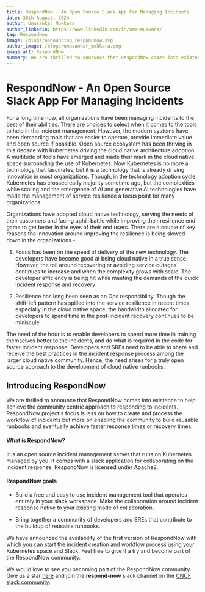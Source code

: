 ```yaml
---
title: RespondNow - An Open Source Slack App For Managing Incidents
date: 30th August, 2024
author: Umasankar Mukkara
author_linkedin: https://www.linkedin.com/in/uma-mukkara/
tag: RespondNow
image: /blogs/announcing_respondnow.svg
author_image: /blogs/umasankar_mukkara.png
image_alt: RespondNow
summary: We are thrilled to announce that RespondNow comes into existence to help achieve the community centric approach to responding to incidents.
---
```


# RespondNow - An Open Source Slack App For Managing Incidents

For a long time now, all organizations have been managing incidents to the best of their abilities. There are choices to select when it comes to the tools to help in the incident management. However, the modern systems have been demanding tools that are easier to operate, provide immediate value and open source if possible. Open source ecosystem has been thriving in this decade with Kubernetes driving the cloud native architecture adoption. A multitude of tools have emerged and made their mark in the cloud native space surrounding the use of Kubernetes. Now Kubernetes is no more a technology that fascinates, but it is a technology that is already driving innovation in most organizations. Though, in the technology adoption cycle, Kubernetes has crossed early majority sometime ago, but the complexities while scaling and the emergence of AI and generative AI technologies have made the management of service resilience a focus point for many organizations.

Organizations have adopted cloud native technology, serving the needs of their customers and facing uphill battle while improving their resilience end game to get better in the eyes of their end users. There are a couple of key reasons the innovation around improving the resilience is being slowed down in the organizations -

1. Focus has been on the speed of delivery of the new technology. The developers have become good at being cloud native in a true sense. However, the toil around recovering or avoiding service outages continues to increase and when the complexity grows with scale. The developer efficiency is being hit while meeting the demands of the quick incident response and recovery

2. Resilience has long been seen as an Ops responsibility. Though the shift-left pattern has spilled into the service resilience in recent times especially in the cloud native space, the bandwidth allocated for developers to spend time in the post-incident recovery continues to be miniscule.

The need of the hour is to enable developers to spend more time in training themselves better to the incidents, and do what is required in the code for faster incident response. Developers and SREs need to be able to share and receive the best practices in the incident response process among the larger cloud native community. Hence, the need arises for a truly open source approach to the development of cloud native runbooks.

## Introducing RespondNow

We are thrilled to announce that RespondNow comes into existence to help achieve the community centric approach to responding to incidents. RespondNow project's focus is less on how to create and process the workflow of incidents but more on enabling the community to build reusable runbooks and eventually achieve faster response times or recovery times.

#### What is RespondNow?

It is an open source incident management server that runs on Kubernetes managed by you. It comes with a slack application for collaborating on the incident response. RespondNow is licensed under Apache2.

#### RespondNow goals

- Build a free and easy to use incident management tool that operates entirely in your slack workspace. Make the collaboration around incident response native to your existing mode of collaboration.

- Bring together a community of developers and SREs that contribute to the buildup of reusable runbooks.

We have announced the availability of the first version of RespondNow with which you can start the incident creation and workflow process using your Kubernetes space and Slack. Feel free to give it a try and become part of the RespondNow community.

We would love to see you becoming part of the RespondNow community. Give us a star [here](https://github.com/respondnow/respondnow) and join the **respond-now** slack channel on the [CNCF slack community](https://app.slack.com/client/T08PSQ7BQ/C07K7TBH4P3).
